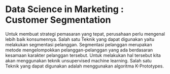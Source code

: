 # Data Science in Marketing : Customer Segmentation

Untuk membuat strategi pemasaran yang tepat, perusahaan perlu mengenal lebih baik konsumennya. Salah satu Teknik yang dapat digunakan yaitu melakukan segmentasi pelanggan. Segmentasi pelanggan merupakan metode mengelompokkan pelanggan-pelanggan yang ada berdasaran kesamaan karakter pelanggan tersebut. Untuk melakukan hal tersebut kita akan menggunakan teknik unsupervised machine learning. Salah satu Teknik yang dapat digunakan adalah menggunakan algoritma K-Prototypes.
